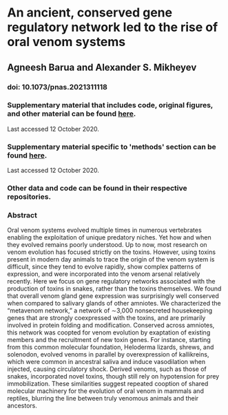 # An ancient, conserved gene regulatory network led to the rise of oral venom systems
## Agneesh Barua and Alexander S. Mikheyev
### doi: 10.1073/pnas.2021311118

### Supplementary material that includes code, original figures, and other material can be found [here](https://agneeshbarua.github.io/Metavenom/).
Last accessed 12 October 2020.

### Supplementary material specific to 'methods' section can be found [here](https://agneeshbarua.github.io/Meta_venom_methods/).
Last accessed 12 October 2020.

### Other data and code can be found in their respective repositories. 

### Abstract
Oral venom systems evolved multiple times in numerous vertebrates enabling the exploitation of unique predatory niches. Yet how and when they evolved remains poorly understood. Up to now, most research on venom evolution has focused strictly on the toxins. However, using toxins present in modern day animals to trace the origin of the venom system is difficult, since they tend to evolve rapidly, show complex patterns of expression, and were incorporated into the venom arsenal relatively recently. Here we focus on gene regulatory networks associated with the production of toxins in snakes, rather than the toxins themselves. We found that overall venom gland gene expression was surprisingly well conserved when compared to salivary glands of other amniotes. We characterized the “metavenom network,” a network of ∼3,000 nonsecreted housekeeping genes that are strongly coexpressed with the toxins, and are primarily involved in protein folding and modification. Conserved across amniotes, this network was coopted for venom evolution by exaptation of existing members and the recruitment of new toxin genes. For instance, starting from this common molecular foundation, Heloderma lizards, shrews, and solenodon, evolved venoms in parallel by overexpression of kallikreins, which were common in ancestral saliva and induce vasodilation when injected, causing circulatory shock. Derived venoms, such as those of snakes, incorporated novel toxins, though still rely on hypotension for prey immobilization. These similarities suggest repeated cooption of shared molecular machinery for the evolution of oral venom in mammals and reptiles, blurring the line between truly venomous animals and their ancestors.
